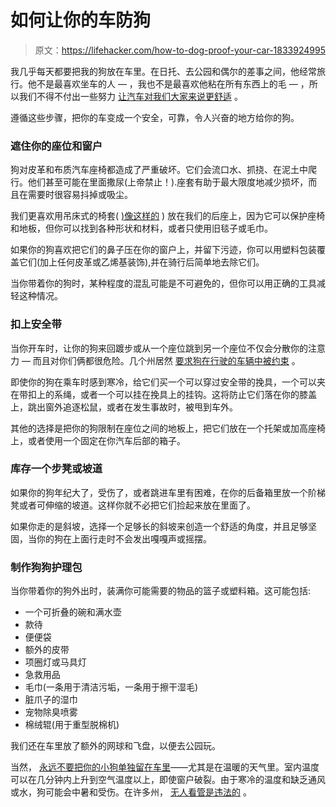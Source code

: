 # 如何让你的车防狗

> 原文：<https://lifehacker.com/how-to-dog-proof-your-car-1833924995>

我几乎每天都要把我的狗放在车里。在日托、去公园和偶尔的差事之间，他经常旅行。他不是最喜欢坐车的人 — ，我也不是最喜欢他粘在所有东西上的毛 — ，所以我们不得不付出一些努力 [让汽车对我们大家来说更舒适](https://www.cnet.com/roadshow/news/car-dog-proofing/) 。



遵循这些步骤，把你的车变成一个安全，可靠，令人兴奋的地方给你的狗。

### 遮住你的座位和窗户

狗对皮革和布质汽车座椅都造成了严重破坏。它们会流口水、抓挠、在泥土中爬行。他们甚至可能在里面撒尿(上帝禁止！).座套有助于最大限度地减少损坏，而且在需要时很容易抖掉或吸尘。

我们更喜欢用吊床式的椅套( [)像这样的](https://www.chewy.com/pet-magasin-luxury-hammock-style-car/dp/152132) ) 放在我们的后座上，因为它可以保护座椅和地板，但你可以找到各种形状和材料，或者只使用旧毯子或毛巾。

如果你的狗喜欢把它们的鼻子压在你的窗户上，并留下污迹，你可以用塑料包装覆盖它们(加上任何皮革或乙烯基装饰),并在骑行后简单地去除它们。

当你带着你的狗时，某种程度的混乱可能是不可避免的，但你可以用正确的工具减轻这种情况。

### 扣上安全带

当你开车时，让你的狗来回踱步或从一个座位跳到另一个座位不仅会分散你的注意力 — 而且对你们俩都很危险。几个州居然 [要求狗在行驶的车辆中被约束](https://news.orvis.com/dogs/does-your-state-require-dogs-be-harnessed-in-the-car) 。

即使你的狗在乘车时感到寒冷，给它们买一个可以穿过安全带的挽具，一个可以夹在带扣上的系绳，或者一个可以挂在挽具上的挂钩。这将防止它们落在你的膝盖上，跳出窗外追逐松鼠，或者在发生事故时，被甩到车外。

其他的选择是把你的狗限制在座位之间的地板上，把它们放在一个托架或加高座椅上，或者使用一个固定在你汽车后部的箱子。

### 库存一个步凳或坡道

如果你的狗年纪大了，受伤了，或者跳进车里有困难，在你的后备箱里放一个阶梯凳或者可伸缩的坡道。这样你就不必把它们捡起来放在里面了。

如果你走的是斜坡，选择一个足够长的斜坡来创造一个舒适的角度，并且足够坚固，当你的狗在上面行走时不会发出嘎嘎声或摇摆。

### 制作狗狗护理包

当你带着你的狗外出时，装满你可能需要的物品的篮子或塑料箱。这可能包括:

*   一个可折叠的碗和满水壶
*   款待
*   便便袋
*   额外的皮带
*   项圈灯或马具灯
*   急救用品
*   毛巾(一条用于清洁污垢，一条用于擦干湿毛)
*   脏爪子的湿巾
*   宠物除臭喷雾
*   棉绒辊(用于重型脱棉机)

我们还在车里放了额外的网球和飞盘，以便去公园玩。

当然， [永远不要把你的小狗单独留在车里](https://www.akc.org/expert-advice/health/dog-myths-debunked-dog-in-car/)——尤其是在温暖的天气里。室内温度可以在几分钟内上升到空气温度以上，即使窗户破裂。由于寒冷的温度和缺乏通风或水，狗可能会中暑和受伤。在许多州， [无人看管是违法的](https://www.animallaw.info/topic/table-state-laws-protect-animals-left-parked-vehicles) 。